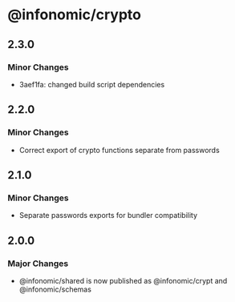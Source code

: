 # @infonomic/crypto

## 2.3.0

### Minor Changes

- 3aef1fa: changed build script dependencies

## 2.2.0

### Minor Changes

- Correct export of crypto functions separate from passwords

## 2.1.0

### Minor Changes

- Separate passwords exports for bundler compatibility

## 2.0.0

### Major Changes

- @infonomic/shared is now published as @infonomic/crypt and @infonomic/schemas
